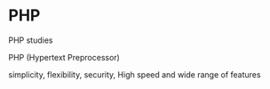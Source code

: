 # PHP
PHP studies


PHP (Hypertext Preprocessor)

 simplicity, flexibility, security, High speed and wide range of features
 
 <?php
  
?>




